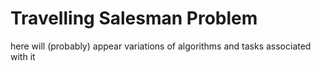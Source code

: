 # Travelling Salesman Problem
here will (probably) appear variations of algorithms and tasks associated with it 
